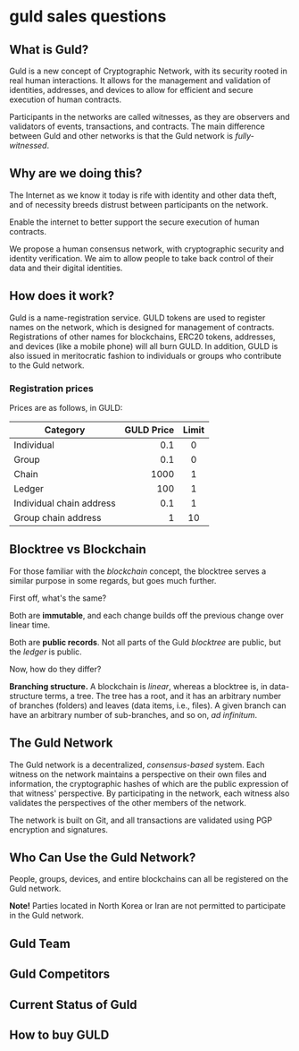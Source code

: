 # guld sales questions

## What is Guld?

Guld is a new concept of Cryptographic Network, with its security rooted in real human interactions. It allows for the management and validation of identities, addresses, and devices to allow for efficient and secure execution of human contracts.

Participants in the networks are called witnesses, as they are observers and validators of events, transactions, and contracts. The main difference between Guld and other networks is that the Guld network is _fully-witnessed_.

## Why are we doing this?

The Internet as we know it today is rife with identity and other data theft, and of necessity breeds distrust between participants on the network.

Enable the internet to better support the secure execution of human contracts.

We propose a human consensus network, with cryptographic security and identity verification. We aim to allow people to take back control of their data and their digital identities.

## How does it work?

Guld is a name-registration service. GULD tokens are used to register names on the network, which is designed for management of contracts. Registrations of other names for blockchains, ERC20 tokens, addresses, and devices (like a mobile phone) will all burn GULD. In addition, GULD is also issued in meritocratic fashion to individuals or groups who contribute to the Guld network.

### Registration prices

Prices are as follows, in GULD:

Category|GULD Price|Limit
---|---:|:---:
Individual|0.1|0
Group|0.1|0
Chain|1000|1
Ledger|100|1
Individual chain address|0.1|1
Group chain address|1|10


## Blocktree vs Blockchain

For those familiar with the _blockchain_ concept, the blocktree serves a similar purpose in some regards, but goes much further.

First off, what's the same?

Both are **immutable**, and each change builds off the previous change over linear time.

Both are **public records**. Not all parts of the Guld _blocktree_ are public, but the _ledger_ is public.

Now, how do they differ?

**Branching structure.** A blockchain is _linear_, whereas a blocktree is, in data-structure terms, a tree. The tree has a root, and it has an arbitrary number of branches (folders) and leaves (data items, i.e., files). A given branch can have an arbitrary number of sub-branches, and so on, _ad infinitum_.


## The Guld Network

The Guld network is a decentralized, _consensus-based_ system. Each witness on the network maintains a perspective on their own files and information, the cryptographic hashes of which are the public expression of that witness' perspective. By participating in the network, each witness also validates the perspectives of the other members of the network.

The network is built on Git, and all transactions are validated using PGP encryption and signatures.

## Who Can Use the Guld Network?

People, groups, devices, and entire blockchains can all be registered on the Guld network.

**Note!** Parties located in North Korea or Iran are not permitted to participate in the Guld network.


## Guld Team

## Guld Competitors 

## Current Status of Guld

## How to buy GULD
